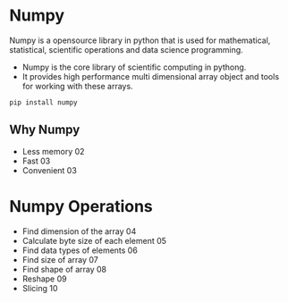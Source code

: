 # Numpy

Numpy is a opensource library in python that is used for mathematical, statistical, scientific operations and data science programming.

- Numpy is the core library of scientific computing in pythong.
- It provides high performance multi dimensional array object and tools for working with these arrays.

```
pip install numpy
```

## Why Numpy

- Less memory 02
- Fast 03
- Convenient 03

# Numpy Operations

- Find dimension of the array 04
- Calculate byte size of each element 05
- Find data types of elements 06
- Find size of array 07
- Find shape of array 08
- Reshape 09
- Slicing 10
